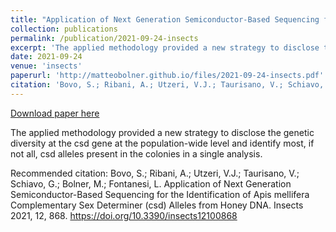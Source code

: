 ```yaml
---
title: "Application of Next Generation Semiconductor-Based Sequencing for the Identification of Apis mellifera Complementary Sex Determiner (csd) Alleles from Honey DNA"
collection: publications
permalink: /publication/2021-09-24-insects
excerpt: 'The applied methodology provided a new strategy to disclose the genetic diversity at the csd gene at the population-wide level and identify most, if not all, csd alleles present in the colonies in a single analysis.'
date: 2021-09-24
venue: 'insects'
paperurl: 'http://matteobolner.github.io/files/2021-09-24-insects.pdf'
citation: 'Bovo, S.; Ribani, A.; Utzeri, V.J.; Taurisano, V.; Schiavo, G.; Bolner, M.; Fontanesi, L. Application of Next Generation Semiconductor-Based Sequencing for the Identification of Apis mellifera Complementary Sex Determiner (csd) Alleles from Honey DNA. Insects 2021, 12, 868. https://doi.org/10.3390/insects12100868'
---
```


<a href='http://matteobolner.github.io/files/2021-09-24-insects.pdf'>Download paper here</a>

The applied methodology provided a new strategy to disclose the genetic diversity at the csd gene at the population-wide level and identify most, if not all, csd alleles present in the colonies in a single analysis.

Recommended citation: Bovo, S.; Ribani, A.; Utzeri, V.J.; Taurisano, V.; Schiavo, G.; Bolner, M.; Fontanesi, L. Application of Next Generation Semiconductor-Based Sequencing for the Identification of Apis mellifera Complementary Sex Determiner (csd) Alleles from Honey DNA. Insects 2021, 12, 868. https://doi.org/10.3390/insects12100868